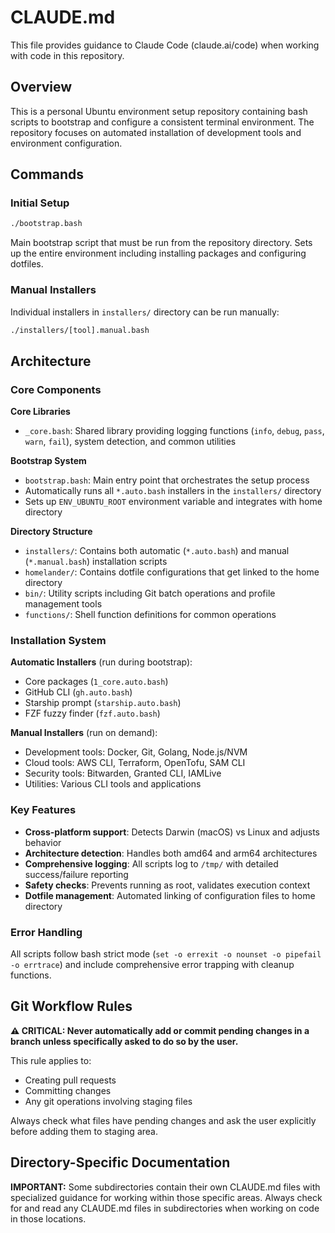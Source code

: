 # CLAUDE.md

This file provides guidance to Claude Code (claude.ai/code) when working with code in this repository.

## Overview

This is a personal Ubuntu environment setup repository containing bash scripts to bootstrap and configure a consistent terminal environment. The repository focuses on automated installation of development tools and environment configuration.

## Commands

### Initial Setup
```bash
./bootstrap.bash
```
Main bootstrap script that must be run from the repository directory. Sets up the entire environment including installing packages and configuring dotfiles.

### Manual Installers
Individual installers in `installers/` directory can be run manually:
```bash
./installers/[tool].manual.bash
```

## Architecture

### Core Components

**Core Libraries**
- `_core.bash`: Shared library providing logging functions (`info`, `debug`, `pass`, `warn`, `fail`), system detection, and common utilities

**Bootstrap System**
- `bootstrap.bash`: Main entry point that orchestrates the setup process
- Automatically runs all `*.auto.bash` installers in the `installers/` directory
- Sets up `ENV_UBUNTU_ROOT` environment variable and integrates with home directory

**Directory Structure**
- `installers/`: Contains both automatic (`*.auto.bash`) and manual (`*.manual.bash`) installation scripts
- `homelander/`: Contains dotfile configurations that get linked to the home directory
- `bin/`: Utility scripts including Git batch operations and profile management tools
- `functions/`: Shell function definitions for common operations

### Installation System

**Automatic Installers** (run during bootstrap):
- Core packages (`1_core.auto.bash`)
- GitHub CLI (`gh.auto.bash`)
- Starship prompt (`starship.auto.bash`)
- FZF fuzzy finder (`fzf.auto.bash`)

**Manual Installers** (run on demand):
- Development tools: Docker, Git, Golang, Node.js/NVM
- Cloud tools: AWS CLI, Terraform, OpenTofu, SAM CLI
- Security tools: Bitwarden, Granted CLI, IAMLive
- Utilities: Various CLI tools and applications

### Key Features

- **Cross-platform support**: Detects Darwin (macOS) vs Linux and adjusts behavior
- **Architecture detection**: Handles both amd64 and arm64 architectures
- **Comprehensive logging**: All scripts log to `/tmp/` with detailed success/failure reporting
- **Safety checks**: Prevents running as root, validates execution context
- **Dotfile management**: Automated linking of configuration files to home directory

### Error Handling

All scripts follow bash strict mode (`set -o errexit -o nounset -o pipefail -o errtrace`) and include comprehensive error trapping with cleanup functions.

## Git Workflow Rules

**⚠️ CRITICAL: Never automatically add or commit pending changes in a branch unless specifically asked to do so by the user.**

This rule applies to:
- Creating pull requests
- Committing changes
- Any git operations involving staging files

Always check what files have pending changes and ask the user explicitly before adding them to staging area.

## Directory-Specific Documentation

**IMPORTANT:** Some subdirectories contain their own CLAUDE.md files with specialized guidance for working within those specific areas. Always check for and read any CLAUDE.md files in subdirectories when working on code in those locations.
